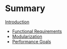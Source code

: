 # Summary

[Introduction](./introduction.md)

- [Functional Requirements](./functional_requirements.md)
- [Modularization](./modularization.md)
- [Performance Goals](./performance_goals.md)

